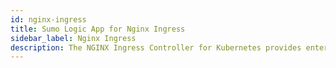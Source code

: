 ```yaml
---
id: nginx-ingress
title: Sumo Logic App for Nginx Ingress
sidebar_label: Nginx Ingress
description: The NGINX Ingress Controller for Kubernetes provides enterprise‑grade delivery services for Kubernetes applications, with benefits for users of both NGINX Open Source and NGINX Plus. The Sumo Logic App for Nginx Ingress helps you monitor webserver activity in Nginx Ingress Controller.
---
```

